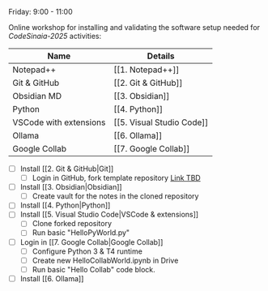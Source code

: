 Friday: 9:00 - 11:00

Online workshop for installing and validating the software setup needed for *CodeSinaia-2025* activities:

| Name                    | Details                   |
| ----------------------- | ------------------------- |
| Notepad++               | [[1. Notepad++]]          |
| Git & GitHub            | [[2. Git & GitHub]]       |
| Obsidian MD             | [[3. Obsidian]]           |
| Python                  | [[4. Python]]             |
| VSCode with  extensions | [[5. Visual Studio Code]] |
| Ollama                  | [[6. Ollama]]             |
| Google Collab           | [[7. Google Collab]]      |

- [ ] Install [[2. Git & GitHub|Git]]
	- [ ] Login in GitHub, fork template repository [Link TBD](link-to-repo)
- [ ] Install [[3. Obsidian|Obsidian]]
	- [ ] Create vault for the notes in the cloned repository
- [ ] Install [[4. Python|Python]]
- [ ] Install [[5. Visual Studio Code|VSCode & extensions]]
	- [ ] Clone forked repository
	- [ ] Run basic "HelloPyWorld.py"
- [ ] Login in [[7. Google Collab|Google Collab]]
	- [ ] Configure Python 3 & T4 runtime
	- [ ] Create new HelloCollabWorld.ipynb in Drive
	- [ ] Run basic "Hello Collab" code block.
- [ ] Install [[6. Ollama]]